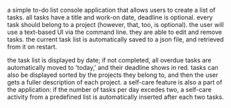 a simple to-do list console application that allows users to create a list of tasks. 
all tasks have a title and work-on date, deadline is optional. every task should belong to a project (however, that, too, is optional). 
the user will use a text-based UI via the command line. they are able to edit and remove tasks. 
the current task list is automatically saved to a json file, and retrieved from it on restart.

the task list is displayed by date; if not completed, all overdue tasks are automatically moved to 'today,' and their deadline shows in red.
tasks can also be displayed sorted by the projects they belong to, and then the user gets a fuller description of each project.
a self-care feature is also a part of the application: if the number of tasks per day excedes two, a self-care activity from a predefined list
is automatically inserted after each two tasks.
